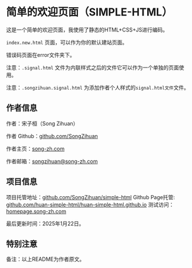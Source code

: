 # 简单的欢迎页面（SIMPLE-HTML）

这是一个简单的欢迎页面，我使用了静态的HTML+CSS+JS进行编码。

`index.new.html` 页面，可以作为你的默认建站页面。

错误码页面在error文件夹下。

注意：`.signal.html` 文件为内联样式之后的文件它可以作为一个单独的页面使用。

注意：`.songzihuan.signal.html` 为添加作者个人样式的`signal.html文件`文件。

## 作者信息
作者：宋子桓（Song Zihuan）

作者 Github：[github.com/SongZihuan](https://github.com/SongZihuan)

作者主页：[song-zh.com](https://song-zh.com)

作者邮箱：songzihuan@song-zh.com

## 项目信息
项目托管地址：[github.com/SongZihuan/simple-html](https://github.com/SongZihuan/simple-html)
Github Page托管: [github.com/huan-simple-html/huan-simple-html.github.io](https://github.com/huan-simple-html/huan-simple-html.github.io)
测试访问：[homepage.song-zh.com](https://homepage.song-zh.com/)

最后更新时间：2025年1月22日。

## 特别注意
备注：以上README为作者原文。